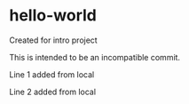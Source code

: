# hello-world
Created for intro project

This is intended to be an incompatible commit.

Line 1 added from local

Line 2 added from local